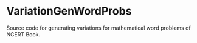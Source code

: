 # VariationGenWordProbs
Source code for generating variations for  mathematical word problems of NCERT Book.
